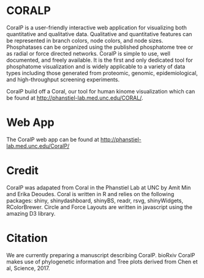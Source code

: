 # CORALP

CoralP is a user-friendly interactive web application for visualizing both quantitative and qualitative data. Qualitative and quantitative features can be represented in branch colors, node colors, and node sizes. Phosphatases can be organized using the published phosphatome tree or as radial or force directed networks.  CoralP is simple to use, well documented, and freely available. It is the first and only dedicated tool for phosphatome visualization and is widely applicable to a variety of data types including those generated from proteomic, genomic, epidemiological, and high-throughput screening experiments.

CoralP build off a Coral, our tool for human kinome visualization which can be found at http://phanstiel-lab.med.unc.edu/CORAL/.


# Web App

The CoralP web app can be found at http://phanstiel-lab.med.unc.edu/CoralP/

# Credit
CoralP was adapated from Coral in the Phanstiel Lab at UNC by Amit Min and Erika Deoudes.
Coral is written in R and relies on the following packages: shiny, shinydashboard, shinyBS, readr, rsvg, shinyWidgets, RColorBrewer.
Circle and Force Layouts are written in javascript using the amazing D3 library.

# Citation
We are currently preparing a manuscript describing CoralP. bioRxiv
CoralP makes use of phylogenetic information and Tree plots derived from Chen et al, Science, 2017.

